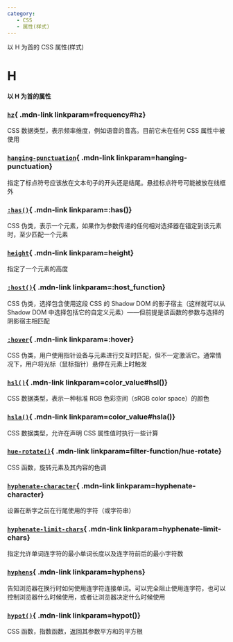 ```yaml
---
category:
   - CSS
   - 属性(样式) 
---
```


以 H 为首的 CSS 属性(样式) 

<!-- more -->


# H

#### 以 H 为首的属性

<Mcard>

### [`hz`][zh-link]{ .mdn-link linkparam=frequency#hz}
CSS 数据类型，表示频率维度，例如语音的音高。目前它未在任何 CSS 属性中被使用
</Mcard>

<Mcard>

### [`hanging-punctuation`][zh-link]{ .mdn-link linkparam=hanging-punctuation}
指定了标点符号应该放在文本句子的开头还是结尾。悬挂标点符号可能被放在线框外
</Mcard>

<Mcard>

### [`:has()`][zh-link]{ .mdn-link linkparam=:has()}
CSS 伪类，表示一个元素，如果作为参数传递的任何相对选择器在锚定到该元素时，至少匹配一个元素
</Mcard>

<Mcard>

### [`height`][zh-link]{ .mdn-link linkparam=height}
指定了一个元素的高度
</Mcard>

<Mcard>

### [`:host()`][zh-link]{ .mdn-link linkparam=:host_function}
CSS 伪类，选择包含使用这段 CSS 的 Shadow DOM 的影子宿主（这样就可以从 Shadow DOM 中选择包括它的自定义元素）——但前提是该函数的参数与选择的阴影宿主相匹配
</Mcard>

<Mcard>

### [`:hover`][zh-link]{ .mdn-link linkparam=:hover}
CSS 伪类，用户使用指针设备与元素进行交互时匹配，但不一定激活它。通常情况下，用户将光标（鼠标指针）悬停在元素上时触发
</Mcard>

<Mcard>

### [`hsl()`][zh-link]{ .mdn-link linkparam=color_value#hsl()}
CSS 数据类型，表示一种标准 RGB 色彩空间（sRGB color space）的颜色
</Mcard>

<Mcard>

### [`hsla()`][zh-link]{ .mdn-link linkparam=color_value#hsla()}
CSS 数据类型，允许在声明 CSS 属性值时执行一些计算
</Mcard>

<Mcard>

### [`hue-rotate()`][en-link]{ .mdn-link linkparam=filter-function/hue-rotate}
CSS 函数，旋转元素及其内容的色调
</Mcard>

<Mcard>

### [`hyphenate-character`][en-link]{ .mdn-link linkparam=hyphenate-character}
设置在断字之前在行尾使用的字符（或字符串）
</Mcard>

<Mcard>

### [`hyphenate-limit-chars`][en-link]{ .mdn-link linkparam=hyphenate-limit-chars}
指定允许单词连字符的最小单词长度以及连字符前后的最小字符数
</Mcard>

<Mcard>

### [`hyphens`][zh-link]{ .mdn-link linkparam=hyphens}
告知浏览器在换行时如何使用连字符连接单词。可以完全阻止使用连字符，也可以控制浏览器什么时候使用，或者让浏览器决定什么时候使用
</Mcard>

<Mcard>

### [`hypot()`][en-link]{ .mdn-link linkparam=hypot()}
CSS 函数，指数函数，返回其参数平方和的平方根
</Mcard>

[zh-link]:https://developer.mozilla.org/zh-CN/docs/Web/CSS/
[en-link]:https://developer.mozilla.org/en-US/docs/Web/CSS/